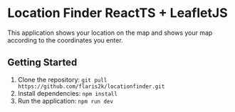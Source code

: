 # Location Finder ReactTS + LeafletJS

This application shows your location on the map and shows your map according to the coordinates you enter.


## Getting Started

1. Clone the repository: `git pull https://github.com/flaris2k/locationfinder.git`
2. Install dependencies: `npm install`
3. Run the application: `npm run dev`




